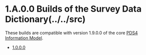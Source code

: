 # 1.A.0.0 Builds of the Survey Data Dictionary(../../src)

These builds are compatible with version 1.9.0.0 of the core [PDS4 Information Model](https://pds.nasa.gov/pds4/doc/im/).

- [1.0.0.0](1.0.0.0)
